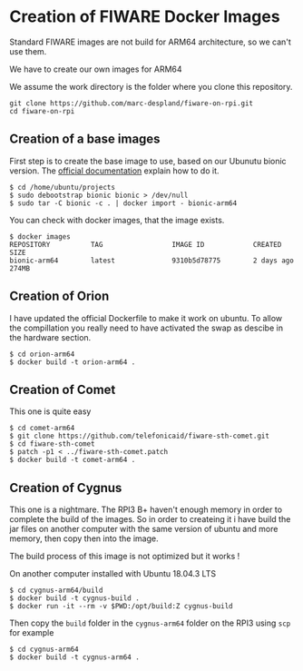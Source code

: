 # Creation of FIWARE Docker Images

Standard FIWARE images are not build for ARM64 architecture, so we can't use them.

We have to create our own images for ARM64 

We assume the work directory is the folder where you clone this repository.

```
git clone https://github.com/marc-despland/fiware-on-rpi.git
cd fiware-on-rpi
```

## Creation of a base images

First step is to create the base image to use, based on our Ubunutu bionic version.
The [official documentation](https://docs.docker.com/develop/develop-images/baseimages/) explain how to do it.

```
$ cd /home/ubuntu/projects
$ sudo debootstrap bionic bionic > /dev/null
$ sudo tar -C bionic -c . | docker import - bionic-arm64
```

You can check with docker images, that the image exists.

```
$ docker images
REPOSITORY          TAG                 IMAGE ID            CREATED             SIZE
bionic-arm64        latest              9310b5d78775        2 days ago          274MB
```

## Creation of Orion

I have updated the official Dockerfile to make it work on ubuntu. To allow the compillation you really need to have activated the swap as descibe in the hardware section.

```
$ cd orion-arm64
$ docker build -t orion-arm64 .
```

## Creation of Comet

This one is quite easy

```
$ cd comet-arm64
$ git clone https://github.com/telefonicaid/fiware-sth-comet.git
$ cd fiware-sth-comet
$ patch -p1 < ../fiware-sth-comet.patch
$ docker build -t comet-arm64 .
```

## Creation of Cygnus

This one is a nightmare. The RPI3 B+ haven't enough memory in order to complete the build of the images. So in order to createing it i have build the jar files on another computer with the same version of ubuntu and more memory, then copy then into the image.

The build process of this image is not optimized but it works !

On another computer installed with Ubuntu 18.04.3 LTS

```
$ cd cygnus-arm64/build
$ docker build -t cygnus-build .
$ docker run -it --rm -v $PWD:/opt/build:Z cygnus-build
```

Then copy the ```build``` folder in the ```cygnus-arm64``` folder on the RPI3 using ```scp``` for example

```
$ cd cygnus-arm64
$ docker build -t cygnus-arm64 .
```